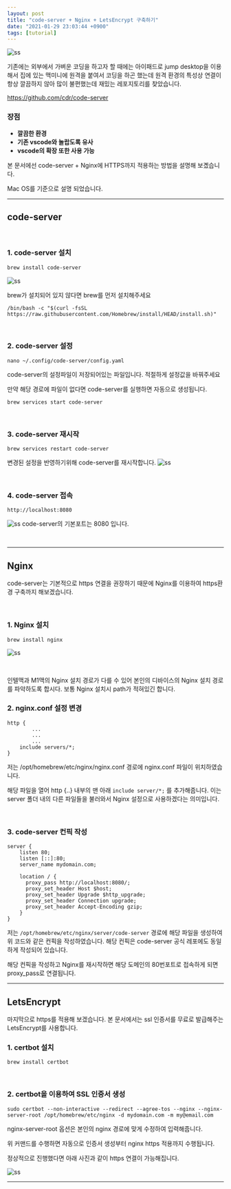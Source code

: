 ```yaml
---
layout: post
title: "code-server + Nginx + LetsEncrypt 구축하기"
date: "2021-01-29 23:03:44 +0900"
tags: [tutorial]
---
```


![ss](https://i.imgur.com/ufweHkZ.png)

기존에는 외부에서 가벼운 코딩을 하고자 할 때에는 아이패드로 jump desktop을 이용해서 집에 있는 맥미니에 원격을 붙여서 코딩을 하곤 했는데 원격 환경의 특성상 연결이 항상 깔끔하지 않아 많이 불편했는데 재밌는 레포지토리를 찾았습니다.

https://github.com/cdr/code-server

### 장점
* **깔끔한 환경**
* **기존 vscode와 놀랍도록 유사**
* **vscode의 확장 또한 사용 가능**

본 문서에선 code-server + Nginx에 HTTPS까지 적용하는 방법을 설명해 보곘습니다.

Mac OS를 기준으로 설명 되었습니다.

---

## code-server

<br>

### 1. code-server 설치
```bash
brew install code-server
```
![ss](https://i.imgur.com/UtIRFqQ.png)


brew가 설치되어 있지 않다면 brew를 먼저 설치해주세요 
```
/bin/bash -c "$(curl -fsSL https://raw.githubusercontent.com/Homebrew/install/HEAD/install.sh)"
```
<br>

### 2. code-server 설정 
```
nano ~/.config/code-server/config.yaml
```

code-server의 설정파일이 저장되어있는 파일입니다. 적절하게 설정값을 바꿔주세요

만약 해당 경로에 파일이 없다면 code-server를 실행하면 자동으로 생성됩니다.
```
brew services start code-server
```

<br>

### 3. code-server 재시작
```
brew services restart code-server
```

변경된 설정을 반영하기위해 code-server를 재시작합니다.
![ss](https://i.imgur.com/MfIi3ob.png)

<br>

### 4. code-server 접속
```
http://localhost:8080
```
![ss](https://i.imgur.com/32R4Fpz.png)
code-server의 기본포트는 8080 입니다.

<br>

---
## Nginx
code-server는 기본적으로 https 연결을 권장하기 때문에 Nginx를 이용하여 https환경 구축까지 해보겠습니다.

<br>

### 1. Nginx 설치
```
brew install nginx
```
![ss](https://i.imgur.com/Bpgytjw.png)

<br>

인텔맥과 M1맥의 Nginx 설치 경로가 다를 수 있어 본인의 디바이스의 Nginx 설치 경로를 파악하도록 합시다. 
보통 Nginx 설치시 path가 적혀있긴 합니다.

### 2. nginx.conf 설정 변경
```
http {
		...
		...
		...
    include servers/*;
}
```
저는 /opt/homebrew/etc/nginx/nginx.conf 경로에 nginx.conf 파일이 위치하였습니다.

해당 파일을 열어 http {..} 내부의 맨 아래 ```include server/*;``` 를 추가해줍니다. 이는 server 폴더 내의 다른 파일들을 불러와서 Nginx 설정으로 사용하겠다는 의미입니다.

<br>

### 3. code-server 컨픽 작성
```
server {
    listen 80;
    listen [::]:80;
    server_name mydomain.com;

    location / {
      proxy_pass http://localhost:8080/;
      proxy_set_header Host $host;
      proxy_set_header Upgrade $http_upgrade;
      proxy_set_header Connection upgrade;
      proxy_set_header Accept-Encoding gzip;
    }
}
```
저는 ```/opt/homebrew/etc/nginx/server/code-server``` 경로에 해당 파일을 생성하여 위 코드와 같은 컨픽을 작성하였습니다. 해당 컨픽은 code-server 공식 레포에도 동일하게 작성되어 있습니다.

해당 컨픽을 작성하고 Nginx를 재시작하면 해당 도메인의 80번포트로 접속하게 되면 proxy_pass로 연결됩니다.

---
## LetsEncrypt

마지막으로 https를 적용해 보겠습니다. 본 문서에서는 ssl 인증서를 무료로 발급해주는 LetsEncrypt를 사용합니다.

### 1. certbot 설치
```
brew install certbot
```

<br>

### 2. certbot을 이용하여 SSL 인증서 생성
```
sudo certbot --non-interactive --redirect --agree-tos --nginx --nginx-server-root /opt/homebrew/etc/nginx -d mydomain.com -m my@email.com
```

nginx-server-root 옵션은 본인의 nginx 경로에 맞게 수정하여 입력해줍니다.

위 커맨드를 수행하면 자동으로 인증서 생성부터 nginx https 적용까지 수행됩니다.

정상적으로 진행했다면 아래 사진과 같이 https 연결이 가능해집니다.

![ss](https://i.imgur.com/B9Ggy3v.png)

---


